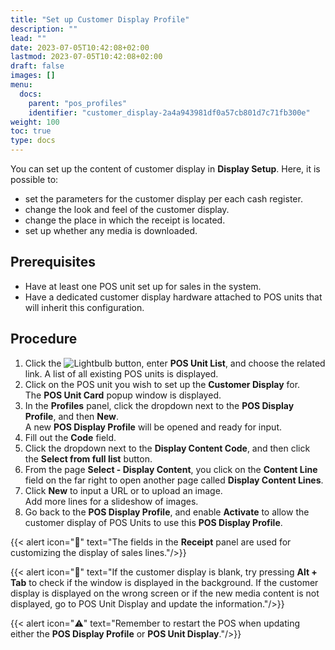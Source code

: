 ```yaml
---
title: "Set up Customer Display Profile"
description: ""
lead: ""
date: 2023-07-05T10:42:08+02:00
lastmod: 2023-07-05T10:42:08+02:00
draft: false
images: []
menu:
  docs:
    parent: "pos_profiles"
    identifier: "customer_display-2a4a943981df0a57cb801d7c71fb300e"
weight: 100
toc: true
type: docs
---
```


You can set up the content of customer display in **Display Setup**. Here, it is possible to:

- set the parameters for the customer display per each cash register. 
- change the look and feel of the customer display.
- change the place in which the receipt is located.
- set up whether any media is downloaded.

## Prerequisites

 - Have at least one POS unit set up for sales in the system.
 - Have a dedicated customer display hardware attached to POS units that will inherit this configuration.

## Procedure 

1. Click the ![Lightbulb](Lightbulb_icon.PNG) button, enter **POS Unit List**, and choose the related link. 
   A list of all existing POS units is displayed. 
2. Click on the POS unit you wish to set up the **Customer Display** for.  
   The **POS Unit Card** popup window is displayed.
3. In the **Profiles** panel, click the dropdown next to the **POS Display Profile**, and then **New**.  
   A new **POS Display Profile** will be opened and ready for input.
4. Fill out the **Code** field.
5. Click the dropdown next to the **Display Content Code**, and then click the **Select from full list** button.
6. From the page **Select - Display Content**, you click on the **Content Line** field on the far right to open another page called **Display Content Lines**.
7. Click **New** to input a URL or to upload an image.    
   Add more lines for a slideshow of images.
8. Go back to the **POS Display Profile**, and enable **Activate** to allow the customer display of POS Units to use this **POS Display Profile**.

{{< alert icon="📝" text="The fields in the <b>Receipt</b> panel are used for customizing the display of sales lines."/>}}

{{< alert icon="📝" text="If the customer display is blank, try pressing <b>Alt + Tab</b> to check if the window is displayed in the background. If the customer display is displayed on the wrong screen or if the new media content is not displayed, go to POS Unit Display and update the information."/>}}

{{< alert icon="⚠️" text="Remember to restart the POS when updating either the <b>POS Display Profile</b> or <b>POS Unit Display</b>."/>}}

